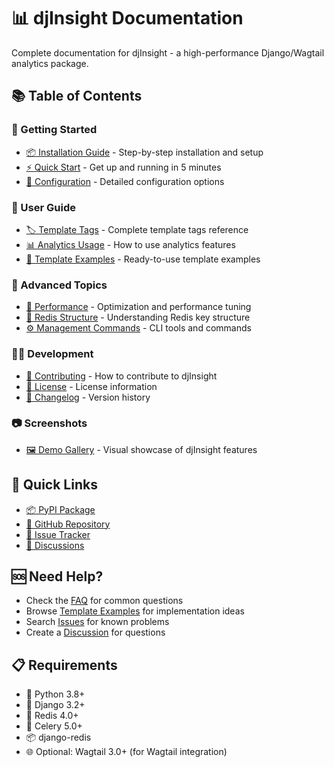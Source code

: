 # 📊 djInsight Documentation

Complete documentation for djInsight - a high-performance Django/Wagtail analytics package.

## 📚 Table of Contents

### 🚀 Getting Started
- [📦 Installation Guide](installation.md) - Step-by-step installation and setup
- [⚡ Quick Start](quick-start.md) - Get up and running in 5 minutes
- [🔧 Configuration](configuration.md) - Detailed configuration options

### 📖 User Guide  
- [🏷️ Template Tags](template-tags.md) - Complete template tags reference
- [📊 Analytics Usage](analytics.md) - How to use analytics features
- [🎨 Template Examples](template-examples.md) - Ready-to-use template examples

### 🔧 Advanced Topics
- [🚄 Performance](performance.md) - Optimization and performance tuning
- [🔑 Redis Structure](redis-structure.md) - Understanding Redis key structure
- [⚙️ Management Commands](management-commands.md) - CLI tools and commands

### 👨‍💻 Development
- [🤝 Contributing](contributing.md) - How to contribute to djInsight
- [📄 License](license.md) - License information
- [🔄 Changelog](../CHANGELOG.md) - Version history

### 📷 Screenshots
- [🖼️ Demo Gallery](demo-gallery.md) - Visual showcase of djInsight features

## 🔗 Quick Links

- [📦 PyPI Package](https://pypi.org/project/djInsight/)
- [🐙 GitHub Repository](https://github.com/krystianmagdziarz/djInsight)
- [🐛 Issue Tracker](https://github.com/krystianmagdziarz/djInsight/issues)
- [💬 Discussions](https://github.com/krystianmagdziarz/djInsight/discussions)

## 🆘 Need Help?

- Check the [FAQ](faq.md) for common questions
- Browse [Template Examples](template-examples.md) for implementation ideas  
- Search [Issues](https://github.com/krystianmagdziarz/djInsight/issues) for known problems
- Create a [Discussion](https://github.com/krystianmagdziarz/djInsight/discussions) for questions

## 📋 Requirements

- 🐍 Python 3.8+
- 🎯 Django 3.2+
- 🚀 Redis 4.0+
- 🔄 Celery 5.0+
- 📦 django-redis
- 🌐 Optional: Wagtail 3.0+ (for Wagtail integration) 